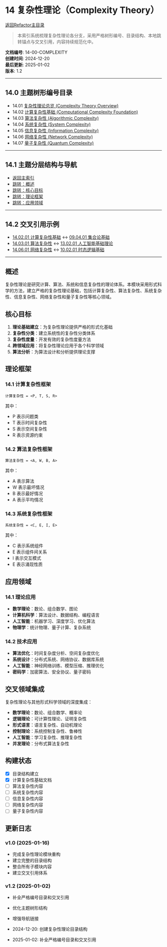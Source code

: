 # 14 复杂性理论（Complexity Theory）

[返回Refactor主目录](../README.md)

> 本索引系统梳理复杂性理论各分支，采用严格树形编号、目录结构、本地跳转锚点与交叉引用，内容持续规范化中。

**文档编号**: 14-00-COMPLEXITY  
**创建时间**: 2024-12-20  
**最后更新**: 2025-01-02  
**版本**: 1.2

---

## 14.0 主题树形编号目录

- 14.01 [复杂性理论总览 (Complexity Theory Overview)](./README.md)
- 14.02 [计算复杂性基础 (Computational Complexity Foundation)](./13.1.1_计算复杂性基础.md)
- 14.03 [算法复杂性 (Algorithmic Complexity)](#算法复杂性)
- 14.04 [系统复杂性 (System Complexity)](#系统复杂性)
- 14.05 [信息复杂性 (Information Complexity)](#信息复杂性)
- 14.06 [网络复杂性 (Network Complexity)](#网络复杂性)
- 14.07 [量子复杂性 (Quantum Complexity)](#量子复杂性)

---

## 14.1 主题分层结构与导航

- [返回主索引](../00_Master_Index/00_主索引-形式科学体系.md)
- [跳转：概述](#概述)
- [跳转：核心目标](#核心目标)
- [跳转：理论框架](#理论框架)
- [跳转：应用领域](#应用领域)

---

## 14.2 交叉引用示例

- [14.02.01 计算复杂性基础](./13.1.1_计算复杂性基础.md) ↔ [09.04.01 集合论基础](../09_Mathematics/01_Set_Theory/)
- [14.03.01 算法复杂性](#算法复杂性) ↔ [13.02.01 人工智能基础理论](../13_Artificial_Intelligence_Theory/01_AI_Foundation_Theory.md)
- [14.06.01 网络复杂性](#网络复杂性) ↔ [10.02.01 时态逻辑基础](../10_Temporal_Logic_Theory/01_Temporal_Logic_Foundations.md)

---

## 概述

复杂性理论是研究计算、算法、系统和信息复杂性的理论体系。本模块采用形式科学的方法，建立严格的复杂性理论基础，包括计算复杂性、算法复杂性、系统复杂性、信息复杂性、网络复杂性和量子复杂性等核心领域。

## 核心目标

1. **理论基础建立**：为复杂性理论提供严格的形式化基础
2. **复杂性分类**：建立系统性的复杂性分类体系
3. **复杂性度量**：开发有效的复杂性度量方法
4. **跨领域应用**：将复杂性理论应用于各个科学领域
5. **算法分析**：为算法设计和分析提供理论支撑

## 理论框架

### 14.1 计算复杂性框架

```text
计算复杂性 = <P, T, S, R>
```

其中：

- P 表示问题类
- T 表示时间复杂性
- S 表示空间复杂性
- R 表示资源约束

### 14.2 算法复杂性框架

```text
算法复杂性 = <A, W, B, A>
```

其中：

- A 表示算法
- W 表示最坏情况
- B 表示最好情况
- A 表示平均情况

### 14.3 系统复杂性框架

```text
系统复杂性 = <C, E, I, E>
```

其中：

- C 表示系统组件
- E 表示组件间关系
- I 表示交互模式
- E 表示涌现性质

## 应用领域

### 14.1 理论应用

- **数学理论**：数论、组合数学、图论
- **计算机科学**：算法设计、数据结构、编程语言
- **人工智能**：机器学习、深度学习、优化算法
- **物理学**：统计物理、量子计算、复杂系统

### 14.2 技术应用

- **算法优化**：时间复杂度分析、空间复杂度优化
- **系统设计**：分布式系统、网络协议、数据库系统
- **人工智能**：神经网络训练、模型压缩、推理优化
- **密码学**：加密算法、安全协议、量子密码

## 交叉领域集成

复杂性理论与其他形式科学领域的深度集成：

- **数学理论**：数论、组合数学、概率论
- **逻辑理论**：可计算性理论、证明复杂性
- **形式语言**：语言复杂性、自动机理论
- **控制理论**：系统控制复杂性、鲁棒性
- **人工智能**：学习复杂性、推理复杂性
- **并发理论**：分布式算法复杂性

## 构建状态

- [x] 目录结构建立
- [x] 计算复杂性基础文档
- [ ] 算法复杂性内容
- [ ] 系统复杂性内容
- [ ] 信息复杂性内容
- [ ] 网络复杂性内容
- [ ] 量子复杂性内容

## 更新日志

### v1.0 (2025-01-16)

- 完成复杂性理论模块重构
- 建立完整的目录结构
- 整合所有子模块内容
- 建立交叉引用体系

### v1.2 (2025-01-02)

- 补全严格编号目录和交叉引用
- 优化主题树形结构
- 增强导航链接

- 2024-12-20: 创建复杂性理论目录结构
- 2025-01-02: 补全严格编号目录和交叉引用
